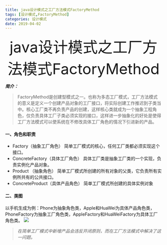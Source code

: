 ```yaml
---
title: java设计模式之工厂方法模式FactoryMethod
tags: [设计模式,FactoryMethod]
categories: 设计模式
date: 2019-04-02
---
```


<div align='center' ><font size='70'>java设计模式之工厂方法模式FactoryMethod</font></div>

***简介：***

>FactoryMethod是创建型模式之一。也称为多态工厂模式，工厂方法模式的意义是定义一个创建产品对象的工厂接口，将实际创建工作推迟到子类当中。核心工厂类不再负责产品的创建，这样核心类就成为一个抽象工程角色，仅负责具体工厂子类必须实现的接口，这样进一步抽象化的好处是使得工厂方法模式可以使系统在不修改具体工厂角色的情况下引进新的产品。

<!-- more -->

#### 一、角色和职责 ####
* Factory（抽象工厂角色）
	简单工厂模式的核心，任何工厂类都必须实现这个接口。
* ConcreteFactory（具体工厂角色）
	具体工厂类是抽象工厂类的一个实现，负责实例化产品对象。
* Product （抽象角色）
	简单工厂模式所创建的所有对象的父类，它负责所有实例所共有的公共接口。
* ConcreteProduct（具体产品角色）
	简单工厂模式所创建的具体实例对象
#### 二、类图 ####
以手机生成为例：Phone为抽象角色类，Apple和HuaWei为具体产品角色类，PhoneFactory为抽象工厂角色类，AppleFactory和HuaWeiFactory为具体工厂角色类。
![](https://fuzui.oss-cn-shenzhen.aliyuncs.com/img/20190402231757.png)

>*在简单工厂模式中新增产品会违反开闭原则，而在工厂方法模式中解决了这一问题。*